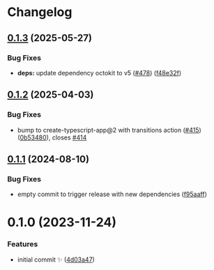 # Changelog

## [0.1.3](https://github.com/JoshuaKGoldberg/co-author-to-username/compare/0.1.2...0.1.3) (2025-05-27)

### Bug Fixes

- **deps:** update dependency octokit to v5 ([#478](https://github.com/JoshuaKGoldberg/co-author-to-username/issues/478)) ([f48e32f](https://github.com/JoshuaKGoldberg/co-author-to-username/commit/f48e32f215de68b7ad516d8623cfb1147e1e9186))

## [0.1.2](https://github.com/JoshuaKGoldberg/co-author-to-username/compare/0.1.1...0.1.2) (2025-04-03)

### Bug Fixes

- bump to create-typescript-app@2 with transitions action ([#415](https://github.com/JoshuaKGoldberg/co-author-to-username/issues/415)) ([0b53480](https://github.com/JoshuaKGoldberg/co-author-to-username/commit/0b5348029d7692ea8939e34ed1b526270715cd0b)), closes [#414](https://github.com/JoshuaKGoldberg/co-author-to-username/issues/414)

## [0.1.1](https://github.com/JoshuaKGoldberg/co-author-to-username/compare/0.1.0...0.1.1) (2024-08-10)

### Bug Fixes

- empty commit to trigger release with new dependencies ([f95aaff](https://github.com/JoshuaKGoldberg/co-author-to-username/commit/f95aaffa1e4f33cf602c4d82351d7d04da835f6f))

# 0.1.0 (2023-11-24)

### Features

- initial commit ✨ ([4d03a47](https://github.com/JoshuaKGoldberg/co-author-to-username/commit/4d03a47d869cdcc1c47bd108716f89f2ff1fa313))
